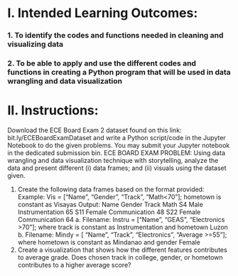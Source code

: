 # I. Intended Learning Outcomes:
### 1. To identify the codes and functions needed in cleaning and visualizing data
### 2. To be able to apply and use the different codes and functions in creating a Python program that will be used in data wrangling and data visualization
# II. Instructions:
Download the ECE Board Exam 2 dataset found on this link: bit.ly/ECEBoardExamDataset and write a
Python script/code in the Jupyter Notebook to do the given problems. You may submit your Jupyter
notebook in the dedicated submission bin.
ECE BOARD EXAM PROBLEM: Using data wrangling and data visualization technique with
storytelling, analyze the data and present different (i) data frames; and (ii) visuals using the dataset given.
1. Create the following data frames based on the format provided:
Example: Vis = [“Name”, “Gender”, “Track”, “Math<70”]; hometown is constant as Visayas
Output:
Name Gender Track Math
S4 Male Instrumentation 65
S11 Female Communication 48
S22 Female Communication 64
a. Filename: Instru = [“Name”, “GEAS”, “Electronics >70”]; where track is constant as
Instrumentation and hometown Luzon
b. Filename: Mindy = [ “Name”, “Track”, “Electronics”, “Average >=55”]; where hometown is
constant as Mindanao and gender Female
2. Create a visualization that shows how the different features contributes to average grade. Does
chosen track in college, gender, or hometown contributes to a higher average score?
